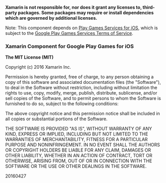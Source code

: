 **Xamarin is not responsible for, nor does it grant any licenses to, third-party packages. Some packages may require or install dependencies which are governed by additional licenses.**

Note: This component depends on [Play Games Services for iOS](https://developers.google.com/games/services/ios/quickstart), which is subject to the [
Google Play Games Services Terms of Service](https://developers.google.com/games/services/terms).

### Xamarin Component for Google Play Games for iOS

**The MIT License (MIT)**

Copyright (c) 2016 Xamarin Inc.

Permission is hereby granted, free of charge, to any person obtaining a copy of this software and associated documentation files (the "Software"), to deal in the Software without restriction, including without limitation the rights to use, copy, modify, merge, publish, distribute, sublicense, and/or sell copies of the Software, and to permit persons to whom the Software is furnished to do so, subject to the following conditions:

The above copyright notice and this permission notice shall be included in all copies or substantial portions of the Software.

THE SOFTWARE IS PROVIDED "AS IS", WITHOUT WARRANTY OF ANY KIND, EXPRESS OR IMPLIED, INCLUDING BUT NOT LIMITED TO THE WARRANTIES OF MERCHANTABILITY, FITNESS FOR A PARTICULAR PURPOSE AND NONINFRINGEMENT. IN NO EVENT SHALL THE AUTHORS OR COPYRIGHT HOLDERS BE LIABLE FOR ANY CLAIM, DAMAGES OR OTHER LIABILITY, WHETHER IN AN ACTION OF CONTRACT, TORT OR OTHERWISE, ARISING FROM, OUT OF OR IN CONNECTION WITH THE SOFTWARE OR THE USE OR OTHER DEALINGS IN THE SOFTWARE.

20160427
